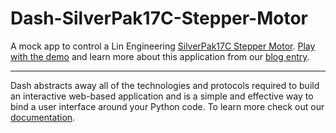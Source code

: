 # Dash-SilverPak17C-Stepper-Motor

A mock app to control a Lin Engineering [SilverPak17C Stepper Motor](https://www.linengineering.com/products/integrated_motors/silverpak-17c-2/). [Play with the demo](https://dash-daq-stepper-motor.herokuapp.com/) and learn more about this application from our [blog entry](https://www.dashdaq.io/stepper-motor-control-in-python).

---

Dash abstracts away all of the technologies and protocols required to build an interactive web-based application and is a simple and effective way to bind a user interface around your Python code. To learn more check out our [documentation](https://dash.plot.ly/).

